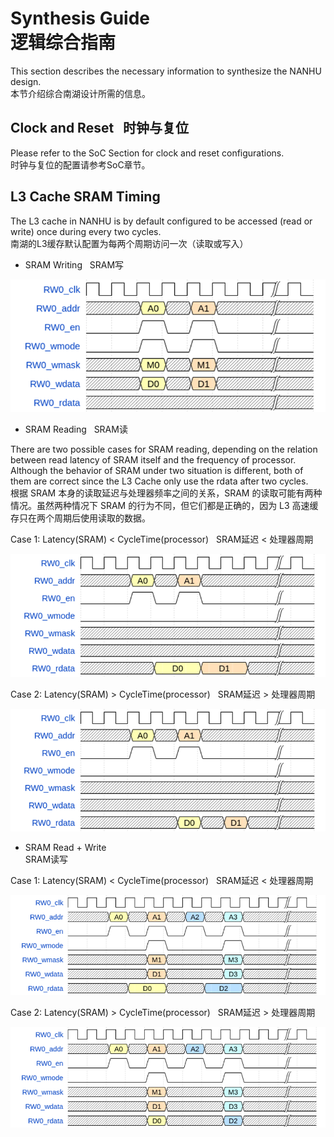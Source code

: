 # Synthesis Guide<br>逻辑综合指南

This section describes the necessary information to synthesize the NANHU design.<br>本节介绍综合南湖设计所需的信息。

## Clock and Reset &nbsp; 时钟与复位

Please refer to the SoC Section for clock and reset configurations.<br>时钟与复位的配置请参考SoC章节。

## L3 Cache SRAM Timing
The L3 cache in NANHU is by default configured to be accessed (read or write) once during every two cycles.<br>南湖的L3缓存默认配置为每两个周期访问一次（读取或写入）

* SRAM Writing &nbsp; SRAM写

![](../figs/integration/sram_write.png)

* SRAM Reading &nbsp; SRAM读

There are two possible cases for SRAM reading, depending on the relation between read latency of SRAM itself and the frequency of processor. Although the behavior of SRAM under two situation is different, both of them are correct since the L3 Cache only use the rdata after two cycles.<br>根据 SRAM 本身的读取延迟与处理器频率之间的关系，SRAM 的读取可能有两种情况。虽然两种情况下 SRAM 的行为不同，但它们都是正确的，因为 L3 高速缓存只在两个周期后使用读取的数据。

Case 1: Latency(SRAM) < CycleTime(processor) &nbsp; SRAM延迟 < 处理器周期

![](../figs/integration/sram_read_1.png)

Case 2: Latency(SRAM) > CycleTime(processor) &nbsp; SRAM延迟 > 处理器周期

![](../figs/integration/sram_read_2.png)

* SRAM Read + Write<br>SRAM读写

Case 1: Latency(SRAM) < CycleTime(processor) &nbsp; SRAM延迟 < 处理器周期

![](../figs/integration/sram_rw_1.png)

Case 2: Latency(SRAM) > CycleTime(processor) &nbsp; SRAM延迟 > 处理器周期

![](../figs/integration/sram_rw_2.png)
